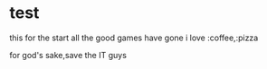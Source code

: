 # test
this for the start
all the good games have gone
i love :coffee,:pizza

for god's sake,save the IT guys
